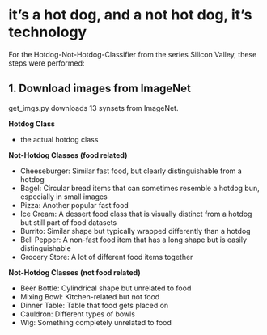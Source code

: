 # it’s a hot dog, and a not hot dog, it’s technology

For the Hotdog-Not-Hotdog-Classifier from the series Silicon Valley, these steps were performed:

## 1. Download images from ImageNet

get_imgs.py downloads 13 synsets from ImageNet. 

**Hotdog Class**
- the actual hotdog class
  
**Not-Hotdog Classes (food related)**
- Cheeseburger: Similar fast food, but clearly distinguishable from a hotdog
- Bagel: Circular bread items that can sometimes resemble a hotdog bun, especially in small images
- Pizza: Another popular fast food
- Ice Cream: A dessert food class that is visually distinct from a hotdog but still part of food datasets
- Burrito: Similar shape but typically wrapped differently than a hotdog
- Bell Pepper: A non-fast food item that has a long shape but is easily distinguishable
- Grocery Store: A lot of different food items together
  
**Not-Hotdog Classes (not food related)**
- Beer Bottle: Cylindrical shape but unrelated to food
- Mixing Bowl: Kitchen-related but not food
- Dinner Table: Table that food gets placed on
- Cauldron: Different types of bowls
- Wig: Something completely unrelated to food
